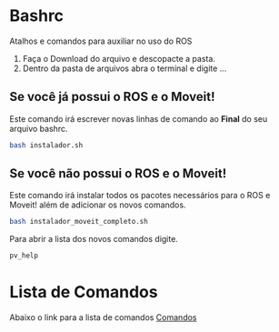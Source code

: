 # Bashrc

Atalhos e comandos para auxiliar no uso do ROS

1. Faça o Download do arquivo e descopacte a pasta.
2. Dentro da pasta de arquivos abra o terminal e digite ...

## Se você já possui o ROS e o Moveit!

Este comando irá escrever novas linhas de comando ao **Final** do seu arquivo bashrc.
```sh
bash instalador.sh
```

## Se você não possui o ROS e o Moveit!

Este comando irá instalar todos os pacotes necessários para o ROS e Moveit! além de adicionar os novos comandos.
```sh
bash instalador_moveit_completo.sh
```

Para abrir a lista dos novos comandos digite.
```sh
pv_help
```
# Lista de Comandos
Abaixo o link para a lista de comandos
[Comandos](command_list.md)